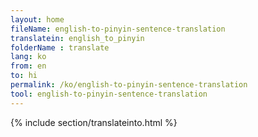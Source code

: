 ```yaml
---
layout: home
fileName: english-to-pinyin-sentence-translation
translatein: english_to_pinyin
folderName : translate
lang: ko
from: en
to: hi
permalink: /ko/english-to-pinyin-sentence-translation
tool: english-to-pinyin-sentence-translation
---
```

{% include section/translateinto.html %}